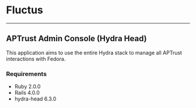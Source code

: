 # Fluctus
---
## APTrust Admin Console (Hydra Head)

This application aims to use the entire Hydra stack to manage all APTrust interactions with Fedora.  

### Requirements
* Ruby 2.0.0
* Rails 4.0.0
* hydra-head 6.3.0